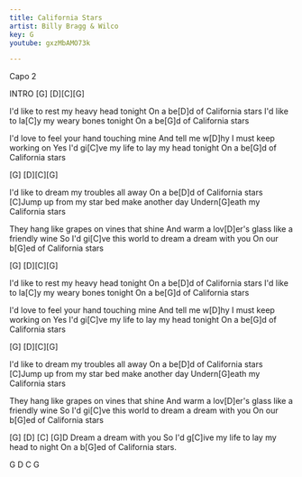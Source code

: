 ```yaml
---
title: California Stars
artist: Billy Bragg & Wilco
key: G
youtube: gxzMbAMO73k

---
```


Capo 2

INTRO
[G] [D][C][G]

I'd like to rest my heavy head tonight
On a be[D]d of California stars
I'd like to la[C]y my weary bones tonight
On a be[G]d of California stars

I'd love to feel your hand touching mine
And tell me w[D]hy I must keep working on
Yes I'd gi[C]ve my life to lay my head tonight
On a be[G]d of California stars

[G] [D][C][G]

I'd like to dream my troubles all away
On a be[D]d of California stars
[C]Jump up from my star bed make another day
Undern[G]eath my California stars

They hang like grapes on vines that shine
And warm a lov[D]er's glass like a friendly wine
So I'd gi[C]ve this world to dream a dream with you
On our b[G]ed of California stars

[G] [D][C][G]

I'd like to rest my heavy head tonight
On a be[D]d of California stars
I'd like to la[C]y my weary bones tonight
On a be[G]d of California stars

I'd love to feel your hand touching mine
And tell me w[D]hy I must keep working on
Yes I'd gi[C]ve my life to lay my head tonight
On a be[G]d of California stars

[G] [D][C][G]

I'd like to dream my troubles all away
On a be[D]d of California stars
[C]Jump up from my star bed make another day
Undern[G]eath my California stars

They hang like grapes on vines that shine
And warm a lov[D]er's glass like a friendly wine
So I'd gi[C]ve this world to dream a dream with you
On our b[G]ed of California stars

[G]    [D]      [C]     [G]D
Dream a dream with you
So I'd g[C]ive my life to lay my head to night
On a b[G]ed of California stars.

G     D      C     G
